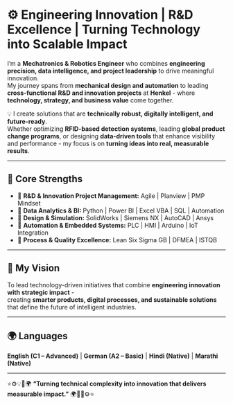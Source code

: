 # ⚙️ Engineering Innovation | R&D Excellence | Turning Technology into Scalable Impact

I’m a **Mechatronics & Robotics Engineer** who combines **engineering precision, data intelligence, and project leadership** to drive meaningful innovation.  
My journey spans from **mechanical design and automation** to leading **cross-functional R&D and innovation projects** at **Henkel** - where **technology, strategy, and business value** come together.

💡 I create solutions that are **technically robust, digitally intelligent, and future-ready**.  
Whether optimizing **RFID-based detection systems**, leading **global product change programs**, or designing **data-driven tools** that enhance visibility and performance - my focus is on **turning ideas into real, measurable results**.

---

## 🚀 Core Strengths
- 🔹 **R&D & Innovation Project Management:** Agile | Planview | PMP Mindset  
- 🔹 **Data Analytics & BI:** Python | Power BI | Excel VBA | SQL | Automation  
- 🔹 **Design & Simulation:** SolidWorks | Siemens NX | AutoCAD | Ansys  
- 🔹 **Automation & Embedded Systems:** PLC | HMI | Arduino | IoT Integration  
- 🔹 **Process & Quality Excellence:** Lean Six Sigma GB | DFMEA | ISTQB  

---

## 🎯 My Vision
To lead technology-driven initiatives that combine **engineering innovation with strategic impact** -  
creating **smarter products, digital processes, and sustainable solutions** that define the future of intelligent industries.

---

## 🌍 Languages
**English (C1 – Advanced)** | **German (A2 – Basic)** | **Hindi (Native)** | **Marathi (Native)**

---

⭐⚙️💡🎯🌍 **“Turning technical complexity into innovation that delivers measurable impact.”** 🌍🎯💡⚙️⭐  
